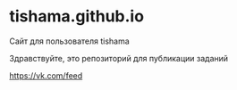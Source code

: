 # tishama.github.io
Сайт для пользователя tishama

Здравствуйте, это репозиторий для публикации заданий

https://vk.com/feed
